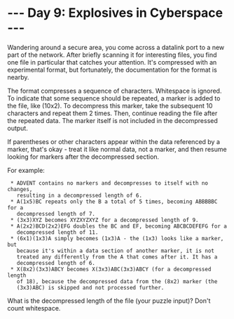 # --- Day 9: Explosives in Cyberspace ---

   Wandering around a secure area, you come across a datalink port to a new
   part of the network. After briefly scanning it for interesting files, you
   find one file in particular that catches your attention. It's compressed
   with an experimental format, but fortunately, the documentation for the
   format is nearby.

   The format compresses a sequence of characters. Whitespace is ignored. To
   indicate that some sequence should be repeated, a marker is added to the
   file, like (10x2). To decompress this marker, take the subsequent 10
   characters and repeat them 2 times. Then, continue reading the file after
   the repeated data. The marker itself is not included in the decompressed
   output.

   If parentheses or other characters appear within the data referenced by a
   marker, that's okay - treat it like normal data, not a marker, and then
   resume looking for markers after the decompressed section.

   For example:

     * ADVENT contains no markers and decompresses to itself with no changes,
       resulting in a decompressed length of 6.
     * A(1x5)BC repeats only the B a total of 5 times, becoming ABBBBBC for a
       decompressed length of 7.
     * (3x3)XYZ becomes XYZXYZXYZ for a decompressed length of 9.
     * A(2x2)BCD(2x2)EFG doubles the BC and EF, becoming ABCBCDEFEFG for a
       decompressed length of 11.
     * (6x1)(1x3)A simply becomes (1x3)A - the (1x3) looks like a marker, but
       because it's within a data section of another marker, it is not
       treated any differently from the A that comes after it. It has a
       decompressed length of 6.
     * X(8x2)(3x3)ABCY becomes X(3x3)ABC(3x3)ABCY (for a decompressed length
       of 18), because the decompressed data from the (8x2) marker (the
       (3x3)ABC) is skipped and not processed further.

   What is the decompressed length of the file (your puzzle input)? Don't
   count whitespace.

